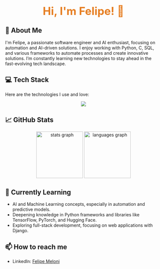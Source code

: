 <div align="center">
  <h1 style="font-size: 2.5em; color: #e67e22;">Hi, I'm Felipe! 👋</h1>
</div>

## 🚀 About Me
I'm Felipe, a passionate software engineer and AI enthusiast, focusing on automation and AI-driven solutions. I enjoy working with Python, C, SQL, and various frameworks to automate processes and create innovative solutions. I’m constantly learning new technologies to stay ahead in the fast-evolving tech landscape.

## 💻 Tech Stack
Here are the technologies I use and love:

<p align="center">
  <a href="https://skillicons.dev">
    <img src="https://skillicons.dev/icons?i=linux,bash,c,python,godot,vscode,vim,git,github,flask,docker,mongodb,aws,r,cpp,c#,postgres,sql,html,css,django,js,react,angular,vue" />
  </a>
</p>

## 📈 GitHub Stats
<div align="center">
  <img src="https://github-readme-stats.vercel.app/api?username=lfpmeloni&count_private=true&hide=prs&show_icons=true&theme=chartreuse-dark&hide_border=true" height="150" alt="stats graph" />
  <img src="https://github-readme-stats.vercel.app/api/top-langs?username=lfpmeloni&layout=compact&card_width=320&langs_count=5&theme=chartreuse-dark&hide_border=true" height="150" alt="languages graph" />
</div>

## 🌱 Currently Learning
- AI and Machine Learning concepts, especially in automation and predictive models.
- Deepening knowledge in Python frameworks and libraries like TensorFlow, PyTorch, and Hugging Face.
- Exploring full-stack development, focusing on web applications with Django.

## 📫 How to reach me
- LinkedIn: [Felipe Meloni](https://www.linkedin.com/in/lfpmeloni/)
